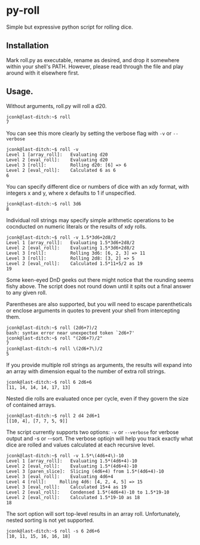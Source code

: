 # py-roll
Simple but expressive python script for rolling dice.

## Installation

Mark roll.py as executable, rename as desired, and drop it somewhere within your shell's PATH. However, please read through the file and play around with it elsewhere first. 

## Usage. 

Without arguments, roll.py will roll a d20.

```
jconk@last-ditch:~$ roll
7
```

You can see this more clearly by setting the verbose flag with `-v` or `--verbose`

```
jconk@last-ditch:~$ roll -v
Level 1 [array_roll]:	Evaluating d20
Level 2 [eval_roll]:	Evaluating d20
Level 3 [roll]:		    Rolling d20: [6] => 6
Level 2 [eval_roll]:	Calculated 6 as 6
6
```
You can specify different dice or numbers of dice with an xdy format, with integers x and y, where x defaults to 1 if unspecified.

```
jconk@last-ditch:~$ roll 3d6
8
```

Individual roll strings may specify simple arithmetic operations to be cocnducted on numeric literals or the results of xdy rolls. 

```
jconk@last-ditch:~$ roll -v 1.5*3d6+2d8/2
Level 1 [array_roll]:	Evaluating 1.5*3d6+2d8/2
Level 2 [eval_roll]:	Evaluating 1.5*3d6+2d8/2
Level 3 [roll]:		    Rolling 3d6: [6, 2, 3] => 11
Level 3 [roll]:		    Rolling 2d8: [3, 2] => 5
Level 2 [eval_roll]:	Calculated 1.5*11+5/2 as 19
19
```

Some keen-eyed DnD geeks out there might notice that the rounding seems fishy above. The script does not round down until it spits out a final answer to any given roll. 

Parentheses are also supported, but you will need to escape parentheticals or enclose arguments in quotes to prevent your shell from intercepting them. 

```
jconk@last-ditch:~$ roll (2d6+7)/2
bash: syntax error near unexpected token `2d6+7'
jconk@last-ditch:~$ roll "(2d6+7)/2"
7
jconk@last-ditch:~$ roll \(2d6+7\)/2
5
```

If you provide multiple roll strings as arguments, the results will expand into an array with dimension equal to the number of extra roll strings.

```
jconk@last-ditch:~$ roll 6 2d6+6
[11, 14, 14, 14, 17, 13]
```
Nested die rolls are evaluated once per cycle, even if they govern the size of contained arrays. 

```
jconk@last-ditch:~$ roll 2 d4 2d6+1
[[10, 4], [7, 7, 5, 9]]
```

The script currently supports two options: `-v` or `--verbose` for verbose output and -s or --sort. The verbose optiojn will help you track exactly what dice are rolled and values calculated at each recursive level.

```
jconk@last-ditch:~$ roll -v 1.5*\(4d6+4\)-10
Level 1 [array_roll]:	Evaluating 1.5*(4d6+4)-10
Level 2 [eval_roll]:	Evaluating 1.5*(4d6+4)-10
Level 3 [paren_slice]:	Slicing (4d6+4) from 1.5*(4d6+4)-10
Level 3 [eval_roll]:	Evaluating 4d6+4
Level 4 [roll]:		Rolling 4d6: [4, 2, 4, 5] => 15
Level 3 [eval_roll]:	Calculated 15+4 as 19
Level 2 [eval_roll]:	Condensed 1.5*(4d6+4)-10 to 1.5*19-10
Level 2 [eval_roll]:	Calculated 1.5*19-10 as 18
18
```

The sort option will sort top-level results in an array roll. Unfortunately, nested sorting is not yet supported. 

```
jconk@last-ditch:~$ roll -s 6 2d6+6
[10, 11, 15, 16, 16, 18]
```
